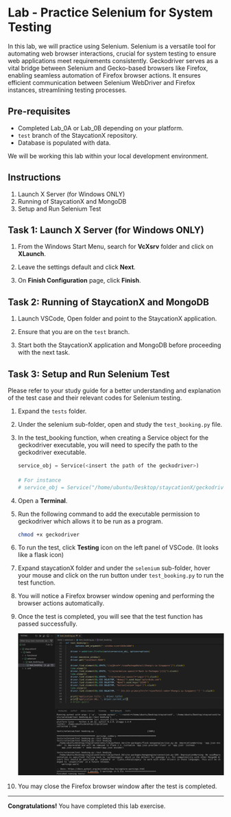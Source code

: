 # Lab - Practice Selenium for System Testing

In this lab, we will practice using Selenium. Selenium is a versatile tool for automating web browser interactions, crucial for system testing to ensure web applications meet requirements consistently. Geckodriver serves as a vital bridge between Selenium and Gecko-based browsers like Firefox, enabling seamless automation of Firefox browser actions. It ensures efficient communication between Selenium WebDriver and Firefox instances, streamlining testing processes.

## Pre-requisites
- Completed Lab_0A or Lab_0B depending on your platform.
- `test` branch of the StaycationX repository.
- Database is populated with data.

We will be working this lab within your local development environment.

## Instructions
1. Launch X Server (for Windows ONLY)
2. Running of StaycationX and MongoDB
3. Setup and Run Selenium Test


## Task 1: Launch X Server (for Windows ONLY)

1. From the Windows Start Menu, search for **VcXsrv** folder and click on **XLaunch**.

2. Leave the settings default and click **Next**.

3. On **Finish Configuration** page, click **Finish**.

## Task 2: Running of StaycationX and MongoDB

1. Launch VSCode, Open folder and point to the StaycationX application.

2. Ensure that you are on the `test` branch.

2. Start both the StaycationX application and MongoDB before proceeding with the next task.

## Task 3: Setup and Run Selenium Test

Please refer to your study guide for a better understanding and explanation of the test case and their relevant codes for Selenium testing.

1. Expand the `tests` folder.

2. Under the selenium sub-folder, open and study the `test_booking.py` file.

3. In the test_booking function, when creating a Service object for the geckodriver executable, you will need to specify the path to the geckodriver executable.

   ```python
   service_obj = Service(<insert the path of the geckodriver>)

   # For instance
   # service_obj = Service("/home/ubuntu/Desktop/staycationX/geckodriver")
   ```

4. Open a **Terminal**.

5. Run the following command to add the executable permission to geckodriver which allows it to be run as a program.

   ```bash
   chmod +x geckodriver
   ```

6. To run the test, click **Testing** icon on the left panel of VSCode. (It looks like a flask icon)

7. Expand staycationX folder and under the `selenium` sub-folder, hover your mouse and click on the run button under `test_booking.py` to run the test function.

8. You will notice a Firefox browser window opening and performing the browser actions automatically.

9. Once the test is completed, you will see that the test function has passed successfully.

   ![](images/lab3B/selenium_run_result.png)

10. You may close the Firefox browser window after the test is completed.

---

**Congratulations!** You have completed this lab exercise.